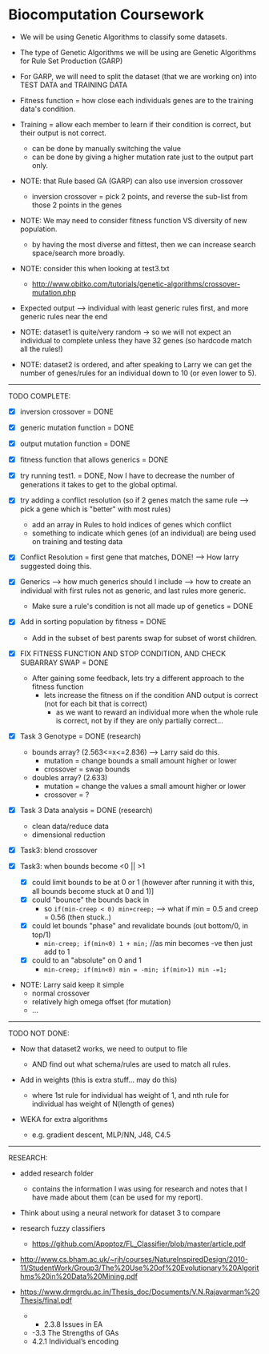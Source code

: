 # Biocomputation Coursework

- We will be using Genetic Algorithms to classify some datasets.

- The type of Genetic Algorithms we will be using are Genetic Algorithms for Rule Set Production (GARP)

- For GARP, we will need to split the dataset (that we are working on) into TEST DATA and TRAINING DATA

- Fitness function = how close each individuals genes are to the training data's condition.

- Training = allow each member to learn if their condition is correct, but their output is not correct.
  - can be done by manually switching the value
  - can be done by giving a higher mutation rate just to the output part only.

- NOTE: that Rule based GA (GARP) can also use inversion crossover
  - inversion crossover = pick 2 points, and reverse the sub-list from those 2 points in the genes

- NOTE: We may need to consider fitness function VS diversity of new population.
  - by having the most diverse and fittest, then we can increase search space/search more broadly.

- NOTE: consider this when looking at test3.txt
  - http://www.obitko.com/tutorials/genetic-algorithms/crossover-mutation.php

- Expected output --> individual with least generic rules first, and more generic rules near the end

- NOTE: dataset1 is quite/very random -> so we will not expect an individual to complete unless they have 32 genes (so hardcode match all the rules!)
- NOTE: dataset2 is ordered, and after speaking to Larry we can get the number of genes/rules for an individual down to 10 (or even lower to 5).

------------------------------------------

TODO COMPLETE:

- [x] inversion crossover = DONE

- [x] generic mutation function = DONE

- [x] output mutation function = DONE

- [x] fitness function that allows generics = DONE

- [x] try running test1. = DONE, Now I have to decrease the number of generations it takes to get to the global optimal.

- [x] try adding a conflict resolution (so if 2 genes match the same rule --> pick a gene which is "better" with most rules)
  - add an array in Rules to hold indices of genes which conflict
  - something to indicate which genes (of an individual) are being used on training and testing data

- [x] Conflict Resolution = first gene that matches, DONE! --> How larry suggested doing this.

- [x] Generics --> how much generics should I include --> how to create an individual with first rules not as generic, and last rules more generic.
  - Make sure a rule's condition is not all made up of genetics = DONE

- [x] Add in sorting population by fitness = DONE
  - Add in the subset of best parents swap for subset of worst children.

- [x] FIX FITNESS FUNCTION AND STOP CONDITION, AND CHECK SUBARRAY SWAP = DONE
  - After gaining some feedback, lets try a different approach to the fitness function
    - lets increase the fitness on if the condition AND output is correct (not for each bit that is correct)
      - as we want to reward an individual more when the whole rule is correct, not by if they are only partially correct...

- [x] Task 3 Genotype = DONE (research)
  - bounds array? (2.563<=x<=2.836) --> Larry said do this.
    - mutation = change bounds a small amount higher or lower
    - crossover = swap bounds
  - doubles array? (2.633)
    - mutation = change the values a small amount higher or lower
    - crossover = ?

- [x] Task 3 Data analysis = DONE (research)
  - clean data/reduce data
  - dimensional reduction

- [x] Task3: blend crossover
- [x] Task3: when bounds become <0 || >1
  - [x] could limit bounds to be at 0 or 1 (however after running it with this, all bounds become stuck at 0 and 1)]
  - [x] could "bounce" the bounds back in
    - so `if(min-creep < 0) min+creep;` --> what if min = 0.5 and creep = 0.56 (then stuck..)
  - [x] could let bounds "phase" and revalidate bounds (out bottom/0, in top/1)
    - `min-creep; if(min<0) 1 + min;` //as min becomes -ve then just add to 1
  - [x] could to an "absolute" on 0 and 1
    - `min-creep; if(min<0) min = -min; if(min>1) min -=1;`

- NOTE: Larry said keep it simple
  - normal crossover
  - relatively high omega offset (for mutation)
  - ...
------------------------------------------------

TODO NOT DONE:

- Now that dataset2 works, we need to output to file
  - AND find out what schema/rules are used to match all rules.

- Add in weights (this is extra stuff... may do this)
  - where 1st rule for individual has weight of 1, and nth rule for individual has weight of N(length of genes)

- WEKA for extra algorithms
  - e.g. gradient descent, MLP/NN, J48, C4.5



------------------------------------------
RESEARCH:
- added research folder
  - contains the information I was using for research and notes that I have made about them (can be used for my report).

- Think about using a neural network for dataset 3 to compare

- research fuzzy classifiers
  - https://github.com/Apoptoz/FL_Classifier/blob/master/article.pdf


- http://www.cs.bham.ac.uk/~rjh/courses/NatureInspiredDesign/2010-11/StudentWork/Group3/The%20Use%20of%20Evolutionary%20Algorithms%20in%20Data%20Mining.pdf


- https://www.drmgrdu.ac.in/Thesis_doc/Documents/V.N.Rajavarman%20Thesis/final.pdf
  - - 2.3.8 Issues in EA
  - -3.3 The Strengths of GAs
  - 4.2.1 Individual’s encoding

